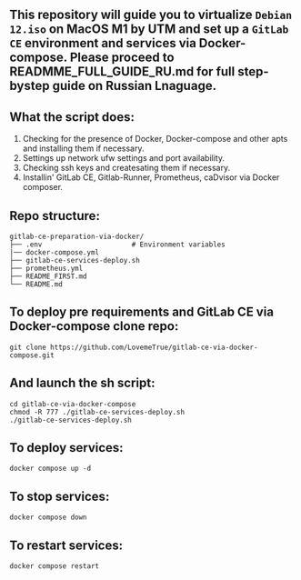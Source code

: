 ## This repository will guide you to virtualize `Debian 12.iso` on MacOS M1 by UTM and set up a `GitLab CE` environment and services via Docker-compose. Please proceed to READMME_FULL_GUIDE_RU.md for full step-bystep guide on Russian Lnaguage.

## What the script does:
1. Checking for the presence of Docker, Docker-compose and other apts and installing them if necessary.
2. Settings up network ufw settings and port availability.
3. Checking ssh keys and createsating them if necessary.
4. Installin' GitLab CE, Gitlab-Runner, Prometheus, caDvisor via Docker composer.

## Repo structure:
```
gitlab-ce-preparation-via-docker/
├── .env                      # Environment variables
|── docker-compose.yml
├── gitlab-ce-services-deploy.sh
├── prometheus.yml
├── README_FIRST.md
└── README.md

```
## To deploy pre requirements and GitLab CE via Docker-compose clone repo:
```
git clone https://github.com/LovemeTrue/gitlab-ce-via-docker-compose.git
```
## And launch the sh script:
```
cd gitlab-ce-via-docker-compose
chmod -R 777 ./gitlab-ce-services-deploy.sh
./gitlab-ce-services-deploy.sh
```
## To deploy services:
```
docker compose up -d
```
## To stop services: 
```
docker compose down
```
## To restart services:
```
docker compose restart
```
